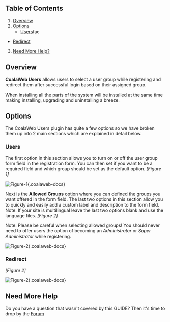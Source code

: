 ## Table of Contents
1.  [Overview](#overview)
2.  [Options](#options)
    -   [Users](#opt-usersl)fac
 
   -   [Redirect](#opt-redirect)
3.  [Need More Help?](#more-help)

## <a class="doc-top" name="overview"></a>Overview

**CoalaWeb Users** allows users to select a user group while registering and redirect them after successful login based on their assigned group.

<div class="uk-alert">When installing all the parts of the system will be installed at the same time making installing, upgrading and uninstalling a breeze.</div>

## <a name="options"></a>Options

The CoalaWeb Users plugin has quite a few options so we have broken them up into 2 main sections which are explained in detail below.

### <a name="opt-users"></a>Users

The first option in this section allows you to turn on or off the user group form field in the registration form. You can then set if you want to be a required field and which group should be set as the default option. *\[Figure 1\]*

![Figure-1](http://cdn.coalaweb.com/images/docs/joomla-extensions/gears/cw-users-users-f1.png "Figure-1"){.coalaweb-docs}

 Next is the **Allowed Groups** option where you can defined the groups you want offered in the form field. The last two options in this section allow you to quickly and easily add a custom label and description to the form field. Note: If your site is multilingual leave the last two options blank and use the language files. *\[Figure 2\]*

<div class="uk-alert uk-alert-danger">Note: Please be careful when selecting allowed groups! You should never need to offer users the option of becoming an <em>Administrator</em> or <em>Super Administrator</em> while registering.</div>

![Figure-2](http://cdn.coalaweb.com/images/docs/joomla-extensions/gears/cw-users-users-f2.png "Figure-2"){.coalaweb-docs}

### <a name="opt-redirect"></a>Redirect

*\[Figure 2\]*

![Figure-2](http://cdn.coalaweb.com/images/docs/joomla-extensions/gears/cw-gears-f2.png "Figure-2"){.coalaweb-docs}

## <a name="more-help"></a>Need More Help

<div class="uk-alert">Do you have a question that wasn't covered by this GUIDE? Then it's time to drop by the <a href="http://coalaweb.com/forum/index" target="_self">Forum</a></div>